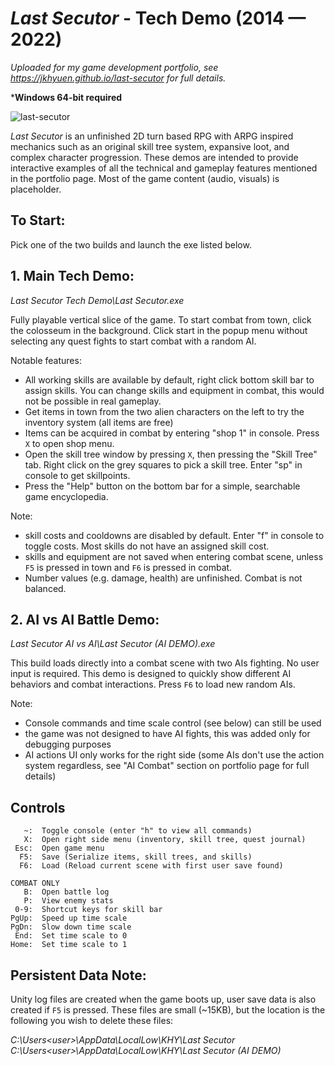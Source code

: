 # *Last Secutor* - Tech Demo (2014 — 2022)
*Uploaded for my game development portfolio, see https://jkhyuen.github.io/last-secutor for full details.*

***Windows 64-bit required** 

![last-secutor](https://github.com/JKHYuen/LastSecutorBuild/assets/53157428/2eb9e8d6-0fd0-4f9e-8589-0ca0a219762a)

*Last Secutor* is an unfinished 2D turn based RPG with ARPG inspired mechanics such as an original skill tree system, expansive loot, and complex character progression. These demos are intended to provide interactive examples of all the technical and gameplay features mentioned in the portfolio page. Most of the game content (audio, visuals) is placeholder.

## To Start:
Pick one of the two builds and launch the exe listed below.

## 1. **Main Tech Demo**:
*Last Secutor Tech Demo\Last Secutor.exe*

Fully playable vertical slice of the game. To start combat from town, click the colosseum in the background. Click start in the popup menu without selecting any quest fights to start combat with a random AI. 

Notable features:
 - All working skills are available by default, right click bottom skill bar to assign skills. You can change skills and equipment in combat, this would not be possible in real gameplay.
 - Get items in town from the two alien characters on the left to try the inventory system (all items are free)
 - Items can be acquired in combat by entering "shop 1" in console. Press ```X``` to open shop menu.
 - Open the skill tree window by pressing ```X```, then pressing the "Skill Tree" tab. Right click on the grey squares to pick a skill tree. Enter "sp" in console to get skillpoints.
 - Press the "Help" button on the bottom bar for a simple, searchable game encyclopedia.

Note:
 - skill costs and cooldowns are disabled by default. Enter "f" in console to toggle costs. Most skills do not have an assigned skill cost.
 - skills and equipment are not saved when entering combat scene, unless ```F5``` is pressed in town and ```F6``` is pressed in combat.
 - Number values (e.g. damage, health) are unfinished. Combat is not balanced.

## 2. **AI vs AI Battle Demo**: 
*Last Secutor AI vs AI\Last Secutor (AI DEMO).exe*

This build loads directly into a combat scene with two AIs fighting. No user input is required. This demo is designed to quickly show different AI behaviors  and combat interactions. Press ```F6``` to load new random AIs. 

Note:
 - Console commands and time scale control (see below) can still be used
 - the game was not designed to have AI fights, this was added only for debugging purposes
 - AI actions UI only works for the right side (some AIs don't use the action system regardless, see "AI Combat" section on portfolio page for full details)

## Controls
       ~:  Toggle console (enter "h" to view all commands)
       X:  Open right side menu (inventory, skill tree, quest journal)
     Esc:  Open game menu
      F5:  Save (Serialize items, skill trees, and skills)
      F6:  Load (Reload current scene with first user save found)
      
    COMBAT ONLY
       B:  Open battle log
       P:  View enemy stats
     0-9:  Shortcut keys for skill bar
    PgUp:  Speed up time scale
    PgDn:  Slow down time scale
     End:  Set time scale to 0
    Home:  Set time scale to 1

## Persistent Data Note:
Unity log files are created when the game boots up, user save data is also created if ```F5``` is pressed. These files are small (~15KB), but the location is the following you wish to delete these files:

*C:\Users\<user>\AppData\LocalLow\KHY\Last Secutor*\
*C:\Users\<user>\AppData\LocalLow\KHY\Last Secutor (AI DEMO)*
